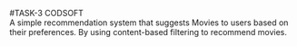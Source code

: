 #TASK-3 CODSOFT
<br>
A simple recommendation system that suggests Movies to users based on their preferences. By using content-based filtering to recommend movies.
